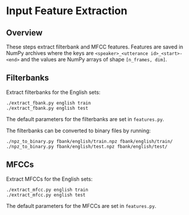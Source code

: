 Input Feature Extraction
========================

Overview
--------
These steps extract filterbank and MFCC features. Features are saved in NumPy
archives where the keys are `<speaker>_<utterance id>_<start>-<end>` and the
values are NumPy arrays of shape `[n_frames, dim]`.


Filterbanks
-----------
Extract filterbanks for the English sets:

    ./extract_fbank.py english train
    ./extract_fbank.py english test

The default parameters for the filterbanks are set in `features.py`.

The filterbanks can be converted to binary files by running:

    ./npz_to_binary.py fbank/english/train.npz fbank/english/train/
    ./npz_to_binary.py fbank/english/test.npz fbank/english/test/


MFCCs
-----
Extract MFCCs for the English sets:

    ./extract_mfcc.py english train
    ./extract_mfcc.py english test

The default parameters for the MFCCs are set in `features.py`.

